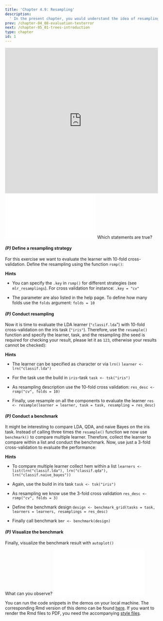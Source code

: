 ```yaml
---
title: 'Chapter 4.9: Resampling'
description:
  ' In the present chapter, you would understand the idea of resampling and would get familiar with cross-validation, bootstrapping, and subsampling. You would also learn how to define and conduct a resampling strategy with mlr3. Additionally, you can find out how to apply benchmark experiments and interpret the benchmark results.'
prev: /chapter-04_08-evaluation-testerror
next: /chapter-05_01-trees-introduction
type: chapter
id: 1
---
```


<exercise id="1" title="Video Lecture">

<iframe width="100%" height="480" src="https://www.youtube.com/embed/NvDUk8Bxuho" frameborder="0" allow="accelerometer; autoplay; encrypted-media; gyroscope; picture-in-picture" allowfullscreen></iframe>

</exercise>

<exercise id="2" title="Slides">

<object data="pdfs/4/slides-evaluation-resampling.pdf" type="application/pdf" style="width:100%;height:480px">
    <embed src="pdfs/4/slides-evaluation-resampling.pdf" type="application/pdf" />
</object>

</exercise>



<exercise id="3" title="Quiz">
Which statements are true?
<choice>
<opt text="cross-validation, bootstrap, and subsampling are resampling techniques." correct="true">
</opt>
<opt text="Estimating the expected generalization error is a goal of resampling." correct="true">
</opt>
<opt text="In resampling, the data set is split repeatedly into training and tests sets." correct="true">
</opt>
<opt text="Resampling strategies are completely unbiased.">
</opt>
</choice>
</exercise>


<exercise id="4" title="Coding">

#### *(P)* Define a resampling strategy

For this exercise we want to evaluate the learner with 10-fold cross-validation. Define the resampling using the function `rsmp()`:


<codeblock id="04_09_01">

**Hints**
- You can specify the `.key` in `rsmp()` for different strategies (see `mlr_resamplings`). For cross validation for instance:
`.key = "cv"`

- The parameter are also listed in the help page. To define how many folds use the `folds` argument:
`folds = 10`
</codeblock>


#### *(P)* Conduct resampling

Now it is time to evaluate the LDA learner (`"classif.lda`") with 10-fold cross-validation on the iris task (`"iris"`). Therefore, use the `resample()` function and specify the learner, task, and the resampling (the seed is required for checking your result, please let it as `123`, otherwise your results cannot be checked):


<codeblock id="04_09_02">

**Hints**

- The learner can be specified as character or via `lrn()`
`learner <- lrn("classif.lda")`

- For the task use the build in `iris`-task 
`task <- tsk("iris")`

- As resampling description use the 10-fold cross validation:
`res_desc <- rsmp("cv", folds = 10)`

- Finally, use resample on all the components to evaluate the learner
`res  <- resample(learner = learner, task = task, resampling = res_desc)`
</codeblock>


#### *(P)* Conduct a benchmark

It might be interesting to compare LDA, QDA, and naive Bayes on the iris task. Instead of calling three times the `resample()` function we now use `benchmark()` to compare multiple learner. Therefore, collect the learner to compare within a list and conduct the benchmark. Now, use just a 3-fold cross-validation to evaluate the performance:


<codeblock id="04_09_03">

**Hints**

- To compare multiple learner collect hem within a list
`learners <- list(lrn("classif.lda"), lrn("classif.qda"), lrn("classif.naive_bayes"))`

- Again, use the build in iris task 
`task <- tsk("iris")`

- As resampling we know use the 3-fold cross validation
`res_desc <- rsmp("cv", folds = 3)`

- Define the benchmark design
`design <- benchmark_grid(tasks = task, learners = learners, resamplings = res_desc)`

- Finally call benchmark
`bmr <- benchmark(design)`
</codeblock>


#### *(P)* Visualize the benchmark

Finally, visualize the benchmark result with `autoplot()`

<codeblock id="04_09_04">

</codeblock>
</exercise>

<exercise id="5" title="Quiz">
What can you observe?
<choice>
<opt text="The boxplots are drawn by taking the estimated performance of each fold." correct="true">
</opt>
<opt text="The median of LDA and QDA is zero." correct="true">
</opt>
<opt text="LDA seems to work best on the iris task." correct="true">
</opt>
<opt text="QDA and naive Bayes works equally good.">
</opt>
<opt text="The simplicity of LDA may be the trigger for the result." correct="true">
</opt>
<opt text="LDA is definitely the best model you can choose for that task.">
</opt>
</choice>
</exercise>


<exercise id="6" title="Resampling">
<object data="code-demos/code_demo_resampling.pdf" type="application/pdf" style="width:100%;height:480px">
    <embed src="code-demos/code_demo_resampling.pdf" type="application/pdf" />
</object>

You can run the code snippets in the demos on your local machine. The corresponding Rmd version of this demo can be found [here](https://github.com/compstat-lmu/lecture_i2ml/blob/master/code-demos/code_demo_resampling.Rmd). If you want to render the Rmd files to PDF, you need the accompanying [style files](https://github.com/compstat-lmu/lecture_i2ml/tree/master/style).

</exercise>
